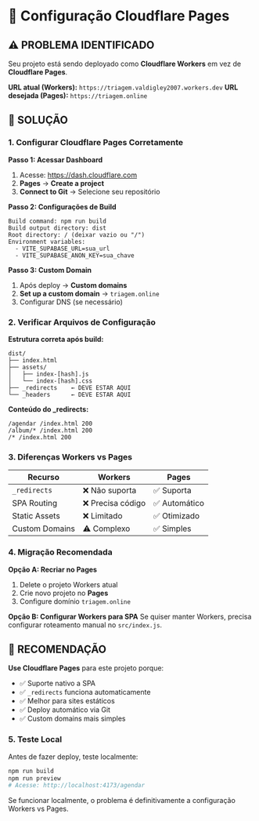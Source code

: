 # 🚀 Configuração Cloudflare Pages

## ⚠️ PROBLEMA IDENTIFICADO

Seu projeto está sendo deployado como **Cloudflare Workers** em vez de **Cloudflare Pages**.

**URL atual (Workers):** `https://triagem.valdigley2007.workers.dev`
**URL desejada (Pages):** `https://triagem.online`

## 🔧 SOLUÇÃO

### 1. Configurar Cloudflare Pages Corretamente

**Passo 1: Acessar Dashboard**
1. Acesse: https://dash.cloudflare.com
2. **Pages** → **Create a project**
3. **Connect to Git** → Selecione seu repositório

**Passo 2: Configurações de Build**
```
Build command: npm run build
Build output directory: dist
Root directory: / (deixar vazio ou "/")
Environment variables: 
  - VITE_SUPABASE_URL=sua_url
  - VITE_SUPABASE_ANON_KEY=sua_chave
```

**Passo 3: Custom Domain**
1. Após deploy → **Custom domains**
2. **Set up a custom domain** → `triagem.online`
3. Configurar DNS (se necessário)

### 2. Verificar Arquivos de Configuração

**Estrutura correta após build:**
```
dist/
├── index.html
├── assets/
│   ├── index-[hash].js
│   └── index-[hash].css
├── _redirects    ← DEVE ESTAR AQUI
└── _headers      ← DEVE ESTAR AQUI
```

**Conteúdo do _redirects:**
```
/agendar /index.html 200
/album/* /index.html 200
/* /index.html 200
```

### 3. Diferenças Workers vs Pages

| Recurso | Workers | Pages |
|---------|---------|-------|
| `_redirects` | ❌ Não suporta | ✅ Suporta |
| SPA Routing | ❌ Precisa código | ✅ Automático |
| Static Assets | ❌ Limitado | ✅ Otimizado |
| Custom Domains | ⚠️ Complexo | ✅ Simples |

### 4. Migração Recomendada

**Opção A: Recriar no Pages**
1. Delete o projeto Workers atual
2. Crie novo projeto no **Pages**
3. Configure domínio `triagem.online`

**Opção B: Configurar Workers para SPA**
Se quiser manter Workers, precisa configurar roteamento manual no `src/index.js`.

## 🎯 RECOMENDAÇÃO

**Use Cloudflare Pages** para este projeto porque:
- ✅ Suporte nativo a SPA
- ✅ `_redirects` funciona automaticamente  
- ✅ Melhor para sites estáticos
- ✅ Deploy automático via Git
- ✅ Custom domains mais simples

### 5. Teste Local

Antes de fazer deploy, teste localmente:
```bash
npm run build
npm run preview
# Acesse: http://localhost:4173/agendar
```

Se funcionar localmente, o problema é definitivamente a configuração Workers vs Pages.